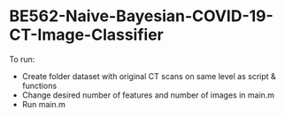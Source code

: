 # BE562-Naive-Bayesian-COVID-19-CT-Image-Classifier

To run:

- Create folder dataset with original CT scans on same level as script & functions
- Change desired number of features and number of images in main.m
- Run main.m
